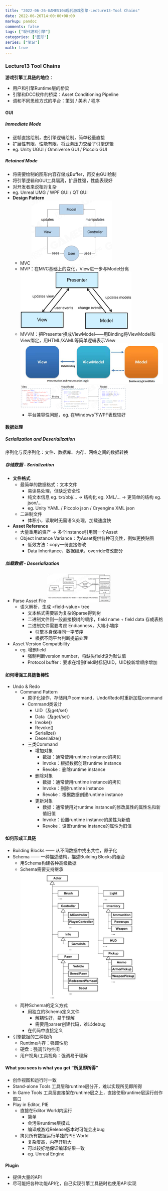 ```yaml
---
title: "2022-06-26-GAMES104现代游戏引擎-Lecture13-Tool Chains"
date: 2022-06-26T14:00:00+08:00
markup: pandoc
comments: false
tags: ["现代游戏引擎"]
categories: ["图形"]
series: ["笔记"]
math: true
---
```




### Lecture13 Tool Chains

**游戏引擎工具链的地位**：

+ 用户和引擎Runtime层的桥梁
+ 引擎和DCC软件的桥梁：Asset Conditioning Pipeline
+ 调和不同思维方式的平台：策划 / 美术 / 程序

#### GUI

##### Immediate Mode

+ 逐帧直接绘制，由引擎逻辑绘制，简单轻量直接
+ 扩展性有限，性能有限，将业务压力交给了引擎逻辑
+ eg. Unity UGUI / Omniverse GUI / Piccolo GUI

##### Retained Mode

+ 将需要绘制的图形内容存储成Buffer，再交由GUI绘制
+ 将引擎逻辑和GUI工具隔离，扩展性强，性能表现好
+ 对开发者来说相对复杂
+ eg. Unreal UMG / WPF GUI / QT GUI
+ **Design Pattern**
  + MVC
    <img src="/images/games104/L13_MVC.png" alt="L13_MVC" style="zoom: 25%;" />
  + MVP：在MVC基础上的变化，View进一步与Model分离
    <img src="/images/games104/L13_MVP.jpg" alt="L13_MVP" style="zoom: 50%;" />
  + MVVM：把Presenter换成ViewModel——用Binding将ViewModel和View绑定，用HTML/XAML等简单逻辑表示View
    <img src="/images/games104/L13_MVVM1.jpg" alt="L13_MVVM1" style="zoom: 67%;" />
    <img src="/images/games104/L13_MVVM2.png" alt="L13_MVVM2" style="zoom: 33%;" />
    + 平台兼容性问题，eg. 在Windows下WPF表现较好

#### 数据处理

##### Serialization and Deserialization

序列化与反序列化：文件、数据库、内存、网络之间的数据转换

##### 存储数据 - Serialization

+ **文件格式**
  + 最简单的数据格式：文本文件
    + 易读易处理，但缺乏安全性
    + 纯文本信息 eg. txt/obj/... -> 结构化 eg. XML/... -> 更简单的结构 eg. json/...
    + eg. Unity YAML / Piccolo json / Cryengine XML json
  + 二进制文件
    + 体积小，读取时无需语义处理，加载速度快
+ **Asset Reference**
  + 大量重用的资产 -> 多个Instance引用同一个Asset
  + Object Instance Variance：为Asset提供各种可变性，例如更换贴图
    + 低效方法：copy一份直接修改
    + Data Inheritance，数据继承，override修改部分

##### 加载数据 - Deserialization

+ Parse Asset File
  <img src="/images/games104/L13_ParseAssetFile.png" alt="L13_ParseAssetFile" style="zoom: 20%;" />
  + 语义解析，生成 \<field-value\> tree
    + 文本格式需要较为复杂的parse得到树
    + 二进制文件则一般直接按树的顺序，field name + field data 存成表格
    + 二进制文件需要考虑 Endianness，大端小端序
      + 引擎本身保持同一字节序
      + 根据不同平台判断提前处理
+ Asset Version Compatibility
  + eg. 增删field
    + 强制判断version number，将缺失field设为默认值
    + Protocol buffer：要求在增删field时标记UID，UID按新增顺序增加

#### 如何增强工具链鲁棒性

+ Undo & Redo
  + Command Pattern
    + 原子化操作，存储用户command，Undo/Redo时重新加载command
    + Command类设计
      + UID（及get/set）
      + Data（及get/set）
      + Invoke()
      + Revoke()
      + Serialize()
      + Deserialize()
    + 三类Command
      + 增加对象
        + 数据：通常使用runtime instance的拷贝
        + Invoke：根据数据创建runtime instance
        + Revoke：删除runtime instance
      + 删除对象
        + 数据：通常使用runtime instance的拷贝
        + Invoke：删除runtime instance
        + Revoke：根据数据创建runtime instance
      + 更新对象
        + 数据：通常使用对runtime instance的修改属性的属性名和新值旧值
        + Invoke：设置runtime instance的属性为新值
        + Revoke：设置runtime instance的属性为旧值

#### 如何形成工具链

+ Building Blocks —— 从不同数据中找出共性，原子化
+ Schema —— 一种描述结构，描述Building Blocks的组合
  + 用Schema构建各种高级数据
  + Schema需要支持继承
    <img src="/images/games104/L13_SchemaInheritance.jpg" alt="L13_SchemaInheritance" style="zoom: 50%;" />
  + 两种Schema的定义方式
    + 用独立的Schema定义文件
      + 解耦性好，易于理解
      + 需要用parser创建代码，难以debug
    + 在代码中直接定义
+ 引擎数据的三种视角
  + Runtime内存：强调性能
  + 硬盘：强调节约空间
  + 用户视角/工具视角：强调易于理解

#### What you sees is what you get “所见即所得”

+ 创作视图和运行时一致
+ Stand-alone Tools 工具层和runtime层分开，难以实现所见即所得
+ In Game Tools 工具层直接架在runtime层之上，直接使用runtime层运行创作窗口
+ Play in Editor, PIE
  + 直接在Editor World内运行
    + 简单
    + 会污染runtime层模式
    + 编译成游戏Release版本时可能会出bug
  + 拷贝所有数据运行单独的PIE World
    + 复杂度高，内存开销大
    + 可以较好地保证编译结果一致
    + eg. Unreal Engine

#### Plugin

+ 提供大量的API
+ 尽可能把各种功能API化，自己实现引擎工具链时也使用API实现
